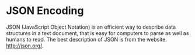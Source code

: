 # JSON Encoding

JSON (JavaScript Object Notation) is an efficient way to describe data structures in a text document, that is easy for computers to parse as well as humans to read. The best description of JSON is from the website. http://json.org/.

